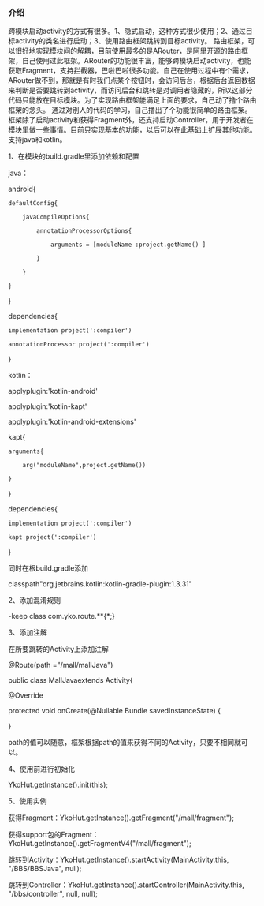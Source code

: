 ### 介绍
跨模块启动activity的方式有很多。1、隐式启动，这种方式很少使用；2、通过目标activity的类名进行启动；3、使用路由框架跳转到目标activity。
路由框架，可以很好地实现模块间的解耦，目前使用最多的是ARouter，是阿里开源的路由框架，自己使用过此框架。ARouter的功能很丰富，能够跨模块启动activity，也能获取Fragment，支持拦截器，巴啦巴啦很多功能。自己在使用过程中有个需求，ARouter做不到，那就是有时我们点某个按钮时，会访问后台，根据后台返回数据来判断是否要跳转到activity，而访问后台和跳转是对调用者隐藏的，所以这部分代码只能放在目标模块。为了实现路由框架能满足上面的要求，自己动了撸个路由框架的念头。
通过对别人的代码的学习，自己撸出了个功能很简单的路由框架。框架除了启动activity和获得Fragment外，还支持启动Controller，用于开发者在模块里做一些事情。目前只实现基本的功能，以后可以在此基础上扩展其他功能。支持java和kotlin。

1、在模块的build.gradle里添加依赖和配置

java：

android{

    defaultConfig{

        javaCompileOptions{

            annotationProcessorOptions{

                arguments = [moduleName :project.getName() ]

            }

        }

    }

}



dependencies{

    implementation project(':compiler')

    annotationProcessor project(':compiler')

}

kotlin：

applyplugin:'kotlin-android'

applyplugin:'kotlin-kapt'

applyplugin:'kotlin-android-extensions'



kapt{

    arguments{

        arg("moduleName",project.getName())

    }

}

dependencies{

    implementation project(':compiler')

    kapt project(':compiler')

}

同时在根build.gradle添加

classpath"org.jetbrains.kotlin:kotlin-gradle-plugin:1.3.31"



2、添加混淆规则

-keep class com.yko.route.**{*;}



3、添加注解

在所要跳转的Activity上添加注解

@Route(path ="/mall/mallJava")

public class MallJavaextends Activity{

@Override

protected void onCreate(@Nullable Bundle savedInstanceState) {

}

path的值可以随意，框架根据path的值来获得不同的Activity，只要不相同就可以。



4、使用前进行初始化

YkoHut.getInstance().init(this);

5、使用实例

获得Fragment：YkoHut.getInstance().getFragment("/mall/fragment");

获得support包的Fragment：YkoHut.getInstance().getFragmentV4("/mall/fragment");

跳转到Activity：YkoHut.getInstance().startActivity(MainActivity.this, "/BBS/BBSJava", null);

跳转到Controller：YkoHut.getInstance().startController(MainActivity.this, "/bbs/controller", null, null);